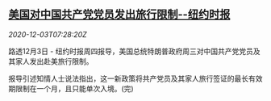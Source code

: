 <!--1606982001000-->
[美国对中国共产党党员发出旅行限制--纽约时报](https://cn.reuters.com/article/us-china-cpc-travel-curb-1203-idCNKBS28D0RK)
------

<div><i>2020-12-03T07:28:20Z</i></div><p>路透12月3日 - 纽约时报周四报导，美国总统特朗普政府周三对中国共产党党员及其家人发出赴美旅行限制。</p><p>报导引述知情人士说法指出，这一新政策将共产党员及其家人旅行签证的最长有效期限制在一个月，且只能单次入境。(完)</p>
